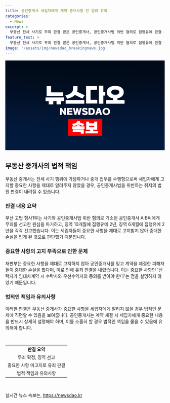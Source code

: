 ```yaml
---
title: 공인중개사 세입자에게 계약 중요사항 안 알려 유죄
categories:
  - News
excerpt: >
  부동산 전세 사기로 무죄 판결 받은 공인중개사, 공인중개사법 위반 혐의로 집행유예 판결 - 부산고법 형사1부가 전세 사기 혐의로 무죄 판결 받은 A·B씨를 공인중개사법 위반으로 징역 10개월, 징역 6개월에 집행유예 2년을 각각 선고했다. 이들은 부동산 인계 시 중요사항을 제대로 설명하지 않아 세입자들에게 손해를 입혔다는 이유로 판결을 받았으며, 세입자들이 중대한 손실을 입게 했다는 점을 고려해 유죄로 판단했다. A·B씨는 이에 불복해 상고했다.
feature_text: >
  부동산 전세 사기로 무죄 판결 받은 공인중개사, 공인중개사법 위반 혐의로 집행유예 판결 - 부산고법 형사1부가 전세 사기 혐의로 무죄 판결 받은 A·B씨를 공인중개사법 위반으로 징역 10개월, 징역 6개월에 집행유예 2년을 각각 선고했다. 이들은 부동산 인계 시 중요사항을 제대로 설명하지 않아 세입자들에게 손해를 입혔다는 이유로 판결을 받았으며, 세입자들이 중대한 손실을 입게 했다는 점을 고려해 유죄로 판단했다. A·B씨는 이에 불복해 상고했다.
image: '/assets/img/newsdao_breakingnews.jpg'
---
```


<p><img src="/assets/img/newsdao_breakingnews.jpg" alt="implanttips 속보" /></p>

<h2 data-ke-size="size26">부동산 중개사의 법적 책임</h2>

<p data-ke-size="size16">부동산 중개사는 전세 사기 행위에 가담하거나 중개 업무를 수행함으로써 세입자에게 고지할 중요한 사항을 제대로 알려주지 않았을 경우, 공인중개사법을 위반하는 취지의 법원 판결이 내려질 수 있습니다.</p>

<h3 data-ke-size="size24">판결 내용 요약</h3>

<p data-ke-size="size16">부산 고법 형사1부는 사기와 공인중개사법 위반 혐의로 기소된 공인중개사 A·B씨에게 무죄를 선고한 원심을 파기하고, 징역 10개월에 집행유예 2년, 징역 6개월에 집행유예 2년을 각각 선고했습니다. 이는 세입자들이 중요한 사항을 제대로 고지받지 않아 중대한 손실을 입게 된 것으로 판단했기 때문입니다.</p>

<h3 data-ke-size="size24">중요한 사항의 고지 부족으로 인한 문제</h3>

<p data-ke-size="size16">재판부는 중요한 사항을 제대로 고지하지 않아 공인중개사를 믿고 계약을 체결한 피해자들이 중대한 손실을 봤다며, 이로 인해 유죄 판결을 내렸습니다. 이는 중요한 사항인 '신탁자가 임대차계약 시 수탁사와 우선수익자의 동의를 받아야 한다'는 점을 설명하지 않았기 때문입니다.</p>

<h3 data-ke-size="size24">법적인 책임과 유의사항</h3>

<p data-ke-size="size16">이러한 판결은 부동산 중개사가 중요한 사항을 세입자에게 알리지 않을 경우 법적인 문제에 직면할 수 있음을 보여줍니다. 공인중개사는 계약 체결 시 세입자에게 중요한 내용을 반드시 상세히 설명해야 하며, 이를 소홀히 할 경우 법적인 책임을 물을 수 있음에 유의해야 합니다.</p>

<p data-ke-size="size16">&nbsp;</p>

<table>
    <tbody>
        <tr>
            <td style="text-align: center; height: 17px;"><b>판결 요약</b></td>
        </tr>
        <tr>
            <td style="text-align: center; height: 17px;">무죄 확정, 징역 선고</td>
        </tr>
        <tr>
            <td style="text-align: center; height: 17px;">중요한 사항 미고지로 유죄 판결</td>
        </tr>
        <tr>
            <td style="text-align: center; height: 17px;">법적 책임과 유의사항</td>
        </tr>
    </tbody>
</table>

<p data-ke-size="size16">&nbsp;</p>
실시간 뉴스 속보는, <a href="https://newsdao.kr" rel="dofollow">https://newsdao.kr</a>


